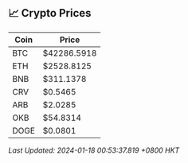 ## 📈 Crypto Prices

| Coin | Price |
| ---- | ----- |
| BTC | $42286.5918 |
| ETH | $2528.8125 |
| BNB | $311.1378 |
| CRV | $0.5465 |
| ARB | $2.0285 |
| OKB | $54.8314 |
| DOGE | $0.0801 |

_Last Updated: 2024-01-18 00:53:37.819 +0800 HKT_